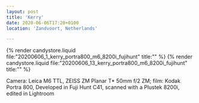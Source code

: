 ```yaml
---
layout: post
title: 'Kerry'
date: 2020-06-06T17:20+0100
location: 'Zandvoort, Netherlands'

---
```


{% render candystore.liquid file:"20200606_1_kerry_portra800_m6_8200i_fujihunt" title:"" %}
{% render candystore.liquid file:"20200606_13_kerry_portra800_m6_8200i_fujihunt" title:"" %}

Camera: Leica M6 TTL, ZEISS ZM Planar T* 50mm f/2 ZM; film: Kodak Portra 800, Developed in Fuji Hunt C41, scanned with a Plustek 8200i, edited in Lightroom